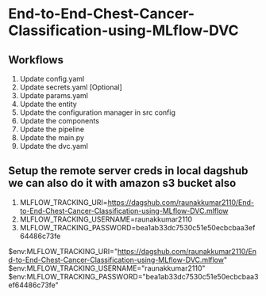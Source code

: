# End-to-End-Chest-Cancer-Classification-using-MLflow-DVC

## Workflows
1. Update config.yaml
2. Update secrets.yaml [Optional]
3. Update params.yaml
4. Update the entity
5. Update the configuration manager in src config
6. Update the components
7. Update the pipeline
8. Update the main.py
9. Update the dvc.yaml


## Setup the remote server creds in local dagshub we can also do it with amazon s3 bucket also
1. MLFLOW_TRACKING_URI=https://dagshub.com/raunakkumar2110/End-to-End-Chest-Cancer-Classification-using-MLflow-DVC.mlflow
2. MLFLOW_TRACKING_USERNAME=raunakkumar2110
3. MLFLOW_TRACKING_PASSWORD=bea1ab33dc7530c51e50ecbcbaa3ef64486c73fe

<!-- aways export this to the environment (through cli) -->
$env:MLFLOW_TRACKING_URI="https://dagshub.com/raunakkumar2110/End-to-End-Chest-Cancer-Classification-using-MLflow-DVC.mlflow"
$env:MLFLOW_TRACKING_USERNAME="raunakkumar2110"
$env:MLFLOW_TRACKING_PASSWORD="bea1ab33dc7530c51e50ecbcbaa3ef64486c73fe"

